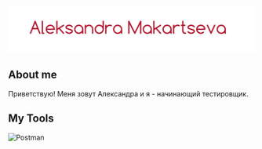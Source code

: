 ![Header](https://github.com/Aleksandra1610/Aleksandra1610/blob/main/assets/logo.jpg)

## About me

Приветствую! Меня зовут Александра и я - начинающий тестировщик.

## My Tools

![Postman](https://img.shields.io/badge/Postman-white?style=for-the-badge&logo=postman)